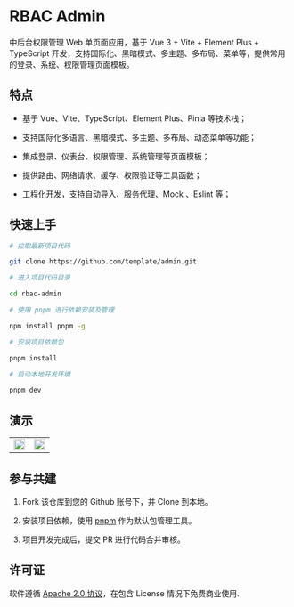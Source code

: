 # RBAC Admin

中后台权限管理 Web 单页面应用，基于 Vue 3 + Vite + Element Plus + TypeScript 开发，支持国际化、黑暗模式、多主题、多布局、菜单等，提供常用的登录、系统、权限管理页面模板。

## 特点

- 基于 Vue、Vite、TypeScript、Element Plus、Pinia 等技术栈；

- 支持国际化多语言、黑暗模式、多主题、多布局、动态菜单等功能；

- 集成登录、仪表台、权限管理、系统管理等页面模板；

- 提供路由、网络请求、缓存、权限验证等工具函数；

- 工程化开发，支持自动导入、服务代理、Mock 、Eslint 等；

## 快速上手

```sh
# 拉取最新项目代码

git clone https://github.com/template/admin.git

# 进入项目代码目录

cd rbac-admin

# 使用 pnpm 进行依赖安装及管理

npm install pnpm -g

# 安装项目依赖包

pnpm install

# 启动本地开发环境

pnpm dev
```

## 演示

<table>
	<tr>
		<td><img width="100%" src="https://github.com/template-app/rbac-admin/blob/main/.github/assets/login.png?raw=true" /></td>
		<td><img width="100%" src="https://github.com/template-app/rbac-admin/blob/main/.github/assets/workbench.jpg?raw=true" /></td>
	</tr>
</table>

## 参与共建

1. Fork 该仓库到您的 Github 账号下，并 Clone 到本地。

2. 安装项目依赖，使用 [pnpm](https://pnpm.io/) 作为默认包管理工具。

3. 项目开发完成后，提交 PR 进行代码合并审核。

## 许可证

软件遵循 [Apache 2.0 协议](https://www.apache.org/licenses/LICENSE-2.0)，在包含 License 情况下免费商业使用.
